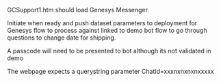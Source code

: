 GCSupport1.htm should load Genesys Messenger.
  
  Initiate when ready and push dataset parameters to deployment for Genesys flow to process against
  linked to demo bot flow to go through questions to change date for shipping.
  
  A passcode will need to be presented to bot although its not validated in demo
  
  The webpage expects a querystring parameter ChatId=xxxnxnxnxnxxxxx
